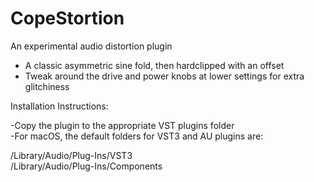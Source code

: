 # CopeStortion
An experimental audio distortion plugin

- A classic asymmetric sine fold, then hardclipped with an offset<br>
- Tweak around the drive and power knobs at lower settings for extra glitchiness<br>

Installation Instructions:<br>

-Copy the plugin to the appropriate VST plugins folder<br>
-For macOS, the default folders for VST3 and AU plugins are:<br>

/Library/Audio/Plug-Ins/VST3<br>
/Library/Audio/Plug-Ins/Components<br>
